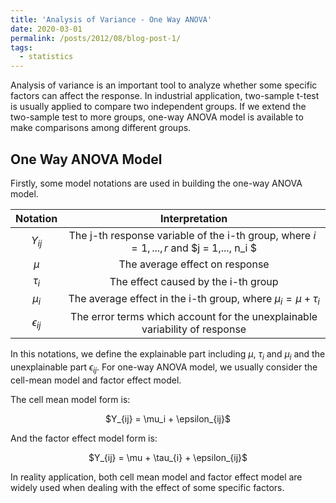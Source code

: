 ```yaml
---
title: 'Analysis of Variance - One Way ANOVA'
date: 2020-03-01
permalink: /posts/2012/08/blog-post-1/
tags:
  - statistics
---
```


Analysis of variance is an important tool to analyze whether some specific factors can affect the response. In industrial application, two-sample t-test is usually applied to compare two independent groups. If we extend the two-sample test to more groups, one-way ANOVA model is available to make comparisons among different groups.

One Way ANOVA Model
------

Firstly, some model notations are used in building the one-way ANOVA model. 

|    Notation     |                        Interpretation                        |
| :-------------: | :----------------------------------------------------------: |
|    $Y_{ij}$     | The j-th response variable of the i-th group, where $i = 1,...,r$ and $j = 1,..., n_i $ |
|      $\mu$      |                The average effect on response                |
|   $\tau_{i}$    |             The effect caused by the i-th group              |
|    $\mu_{i}$    | The average effect in the i-th group, where $\mu_{i} = \mu + \tau_{i}$ |
| $\epsilon_{ij}$ | The error terms which account for the unexplainable variability of response |

In this notations, we define the explainable part including $\mu$, $\tau_{i}$ and $\mu_{i}$ and the unexplainable part $\epsilon_{ij}$. For one-way ANOVA model, we usually consider the cell-mean model and factor effect model.  <br/>

The cell mean model form is: <br/>

<div align="center">$Y_{ij} = \mu_i + \epsilon_{ij}$</div>

And the factor effect model form is: <br/>

<div align="center">$Y_{ij} = \mu + \tau_{i} + \epsilon_{ij}$</div>

In reality application, both cell mean model and factor effect model are widely used when dealing with the effect of some specific factors. 